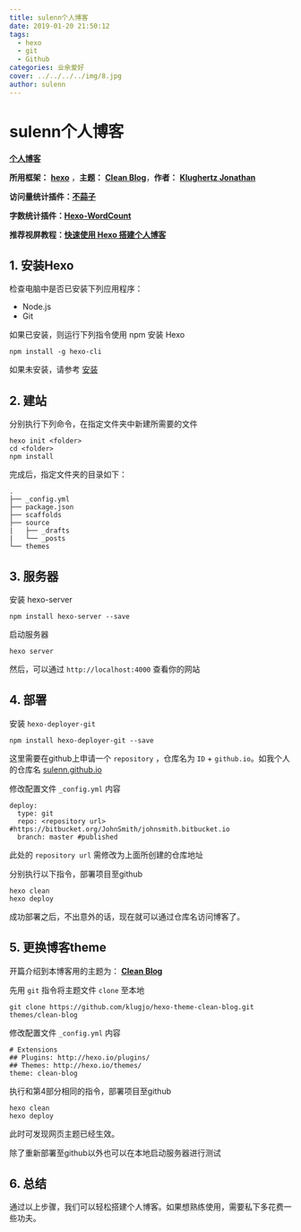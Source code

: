 ```yaml
---
title: sulenn个人博客
date: 2019-01-20 21:50:12
tags: 
  - hexo
  - git
  - Github
categories: 业余爱好
cover: ../../../../img/8.jpg
author: sulenn
---
```


# sulenn个人博客

**[个人博客](https://sulenn.github.io/)**

**所用框架：** **[hexo](https://hexo.io/zh-cn/)** ，**主题：** **[Clean Blog](https://github.com/klugjo/hexo-theme-clean-blog)**，**作者：** **[Klughertz Jonathan](https://github.com/klugjo)**

**访问量统计插件：[不蒜子](http://ibruce.info/2015/04/04/busuanzi/)**

**字数统计插件：[Hexo-WordCount](https://github.com/willin/hexo-wordcount)**

**推荐视屏教程：[快速使用 Hexo 搭建个人博客](https://devopen.club/course/hexo)**

## 1. 安装Hexo

检查电脑中是否已安装下列应用程序：

- Node.js
- Git

如果已安装，则运行下列指令使用 npm 安装 Hexo

```shell
npm install -g hexo-cli
```

如果未安装，请参考 [安装](https://hexo.io/zh-cn/docs/)

## 2. 建站

分别执行下列命令，在指定文件夹中新建所需要的文件

```shell
hexo init <folder>
cd <folder>
npm install
```

完成后，指定文件夹的目录如下：

```shell
.
├── _config.yml
├── package.json
├── scaffolds
├── source
|   ├── _drafts
|   └── _posts
└── themes
```

## 3. 服务器

安装 hexo-server

```shell
npm install hexo-server --save
```

启动服务器

```shell
hexo server
```

然后，可以通过 `http://localhost:4000` 查看你的网站

## 4. 部署

安装 `hexo-deployer-git`

```shell
npm install hexo-deployer-git --save
```

这里需要在github上申请一个 `repository` ，仓库名为 `ID` + `github.io`。如我个人的仓库名 [sulenn.github.io](https://github.com/sulenn/sulenn.github.io)

修改配置文件 `_config.yml` 内容

```shell
deploy:
  type: git
  repo: <repository url> #https://bitbucket.org/JohnSmith/johnsmith.bitbucket.io
  branch: master #published
```

此处的 `repository url` 需修改为上面所创建的仓库地址

分别执行以下指令，部署项目至github

```shell
hexo clean
hexo deploy
```

成功部署之后，不出意外的话，现在就可以通过仓库名访问博客了。

## 5. 更换博客theme

开篇介绍到本博客用的主题为： **[Clean Blog](http://www.codeblocq.com/assets/projects/hexo-theme-clean-blog/)**

先用 `git` 指令将主题文件 `clone` 至本地

```shell
git clone https://github.com/klugjo/hexo-theme-clean-blog.git themes/clean-blog
```

修改配置文件 `_config.yml` 内容

```shell
# Extensions
## Plugins: http://hexo.io/plugins/
## Themes: http://hexo.io/themes/
theme: clean-blog
```

执行和第4部分相同的指令，部署项目至github

```shell
hexo clean
hexo deploy
```

此时可发现网页主题已经生效。

除了重新部署至github以外也可以在本地启动服务器进行测试

## 6. 总结

通过以上步骤，我们可以轻松搭建个人博客。如果想熟练使用，需要私下多花费一些功夫。